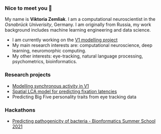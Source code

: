 ### Nice to meet you 🦕
My name is **Viktoria Zemliak**. I am a computational neuroscientist in the *Osnabrück Univerisity*, Germany. I am originally from Russia, my work background includes machine learning engineering and data science.

* I am currently working on the [V1 modelling project](https://github.com/rainsummer613/synchrony)
* My main research interests are: computational neuroscience, deep learning, neuromorphic computing.
* My other interests: eye-tracking, natural language processing, psychometrics, bioinformatics. 

### Research projects
* [Modelling synchronous activity in V1](https://github.com/rainsummer613/synchrony)
* [Spatial LCA model for predicting fixation latencies](https://github.com/rainsummer613/slca)
* Predicting Big Five personality traits from eye tracking data

### Hackathons
* [Predicting pathogenicity of bacteria - Bionformatics Summer School 2021](https://github.com/rainsummer613/biss_microbiota)


